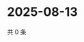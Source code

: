 # 2025-08-13

共 0 条

<!-- BEGIN ZHIHUVIDEO -->
<!-- 最后更新时间 Wed Aug 13 2025 19:11:04 GMT+0800 (China Standard Time) -->

<!-- END ZHIHUVIDEO -->

